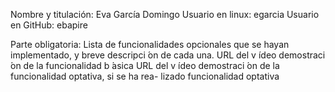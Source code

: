 Nombre y titulación: Eva García Domingo
Usuario en linux: egarcia
Usuario en GitHub: ebapire

Parte obligatoria: 
Lista de funcionalidades opcionales que se hayan implementado, y breve
descripci ́on de cada una.
URL del v ́ıdeo demostraci ́on de la funcionalidad b ́asica
URL del v ́ıdeo demostraci ́on de la funcionalidad optativa, si se ha rea-
lizado funcionalidad optativa
